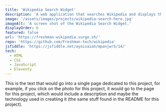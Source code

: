 ```yaml
---
title: 'Wikipedia Search Widget'
description: 'A web application that searches Wikipedia and displays the results.'
image: '/assets/images/projects/wikipedia-search-hero.jpg'
imageAlt: 'A screen shot of the Wikipedia Search Widget.'
displayOrder: 6
featured: false
url: 'https://freshman-wikipedia.surge.sh/'
repo: 'https://github.com/Freshman-tech/wikipedia'
jsfiddle: 'https://jsfiddle.net/ayoisaiah/mpanjwr5/14/'
tech:
  - HTML
  - CSS
  - JavaScript
  - Eleventy
---
```


This is the text that would go into a single page dedicated to this project, for example, if you click on the photo for this project, it would go to the page for this project, which would include a description and maybe the technology used in creatiing it (the same stuff found in the README for this project).